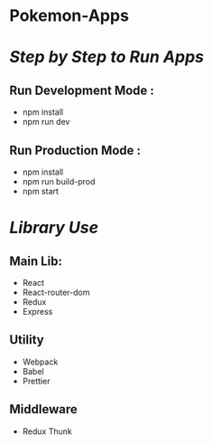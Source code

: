 # Pokemon-Apps

# *Step by Step to Run Apps*

## Run Development Mode :
- npm install
- npm run dev

## Run Production Mode :
- npm install
- npm run build-prod
- npm start

# *Library Use*

## Main Lib:
- React
- React-router-dom
- Redux
- Express

## Utility
- Webpack
- Babel
- Prettier

## Middleware
- Redux Thunk
